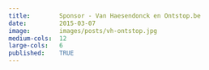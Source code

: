 ```yaml
---
title:        Sponsor - Van Haesendonck en Ontstop.be
date:         2015-03-07
image:        images/posts/vh-ontstop.jpg
medium-cols:  12
large-cols:   6
published:    TRUE
---
```

